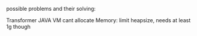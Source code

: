 possible problems and their solving:

Transformer JAVA VM cant allocate Memory: limit heapsize, needs at least 1g though
